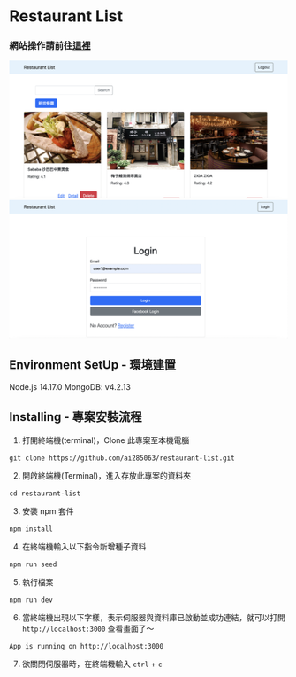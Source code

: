 # Restaurant List

### 網站操作請前往[這裡](https://enigmatic-meadow-00496.herokuapp.com/)

![demo](https://github.com/ai285063/restaurant-list/blob/master/demo.png)
![login](https://github.com/ai285063/restaurant-list/blob/master/login.png)

## Environment SetUp - 環境建置
Node.js 14.17.0
MongoDB: v4.2.13

## Installing - 專案安裝流程
1. 打開終端機(terminal)，Clone 此專案至本機電腦
```
git clone https://github.com/ai285063/restaurant-list.git
```
2. 開啟終端機(Terminal)，進入存放此專案的資料夾
```
cd restaurant-list
```
3. 安裝 npm 套件
```
npm install
```
4. 在終端機輸入以下指令新增種子資料
```
npm run seed
```
5. 執行檔案
```
npm run dev
```
6. 當終端機出現以下字樣，表示伺服器與資料庫已啟動並成功連結，就可以打開 `http://localhost:3000` 查看畫面了～
```
App is running on http://localhost:3000
```
7. 欲關閉伺服器時，在終端機輸入 `ctrl` + `c`
